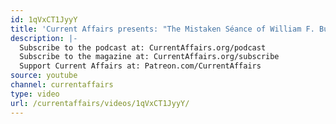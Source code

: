 ```yaml
---
id: 1qVxCT1JyyY
title: 'Current Affairs presents: "The Mistaken Séance of William F. Buckley"'
description: |-
  Subscribe to the podcast at: CurrentAffairs.org/podcast
  Subscribe to the magazine at: CurrentAffairs.org/subscribe
  Support Current Affairs at: Patreon.com/CurrentAffairs
source: youtube
channel: currentaffairs
type: video
url: /currentaffairs/videos/1qVxCT1JyyY/
---
```


